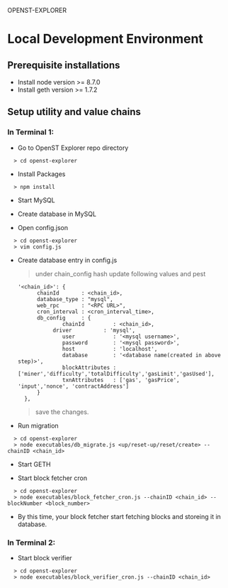OPENST-EXPLORER

# Local Development Environment

## Prerequisite installations 

* Install node version >= 8.7.0
* Install geth version >= 1.7.2

## Setup utility and value chains 

### In Terminal 1:

* Go to OpenST Explorer repo directory
```
  > cd openst-explorer 
```

* Install Packages
```
  > npm install
```

* Start MySQL

* Create database in MySQL

* Open config.json
```
  > cd openst-explorer 
  > vim config.js
```

* Create database entry in config.js
  > under chain_config hash update following values and pest 

	  '<chain_id>': {
	        chainId       : <chain_id>,
	        database_type : "mysql",
	        web_rpc       : "<RPC URL>",
	        cron_interval : <cron_interval_time>,
	        db_config     : {
	                chainId         : <chain_id>,
               	 driver          : 'mysql',
                	user            : '<mysql username>',
                	password        : '<mysql password>',
                	host            : 'localhost',
                	database        : '<database name(created in above step)>',
                    blockAttributes : ['miner','difficulty','totalDifficulty','gasLimit','gasUsed'],
                    txnAttributes   : ['gas', 'gasPrice', 'input','nonce', 'contractAddress']
	        }
	    }, 

  > save the changes.

* Run migration
```
  > cd openst-explorer 
  > node executables/db_migrate.js <up/reset-up/reset/create> --chainID <chain_id>
```

* Start GETH 

* Start block fetcher cron
```
  > cd openst-explorer 
  > node executables/block_fetcher_cron.js --chainID <chain_id> --blockNumber <block_number>
```

* By this time, your block fetcher start fetching blocks and storeing it in database.

### In Terminal 2:

* Start block verifier
```
  > cd openst-explorer 
  > node executables/block_verifier_cron.js --chainID <chain_id> 
```
